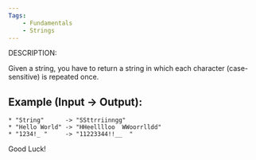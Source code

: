 ```yaml
---
Tags:
    - Fundamentals
    - Strings
---
```


DESCRIPTION:

Given a string, you have to return a string in which each character (case-sensitive) is repeated once.

## Example (Input -> Output):

```
* "String"      -> "SSttrriinngg"
* "Hello World" -> "HHeelllloo  WWoorrlldd"
* "1234!_ "     -> "11223344!!__  "
```

Good Luck!
